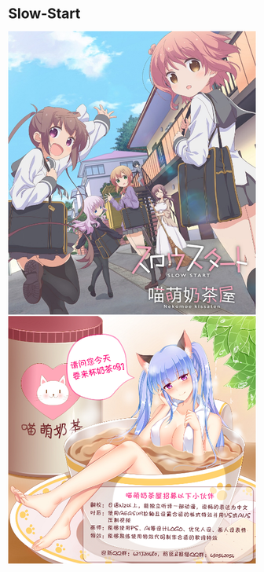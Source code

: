 # Slow-Start

![poster](https://github.com/Nekomoekissaten-SUB/Slow-Start/blob/master/poster.jpg)
![poster](https://github.com/Nekomoekissaten-SUB/Slow-Start/blob/master/recruit.jpg)
